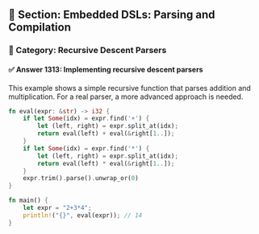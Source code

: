 ## 📘 Section: Embedded DSLs: Parsing and Compilation
### 🔹 Category: Recursive Descent Parsers
#### ✅ Answer 1313: Implementing recursive descent parsers

This example shows a simple recursive function that parses addition and multiplication. For a real parser, a more advanced approach is needed.

```rust
fn eval(expr: &str) -> i32 {
    if let Some(idx) = expr.find('+') {
        let (left, right) = expr.split_at(idx);
        return eval(left) + eval(&right[1..]);
    }
    if let Some(idx) = expr.find('*') {
        let (left, right) = expr.split_at(idx);
        return eval(left) * eval(&right[1..]);
    }
    expr.trim().parse().unwrap_or(0)
}

fn main() {
    let expr = "2+3*4";
    println!("{}", eval(expr)); // 14
}
```
